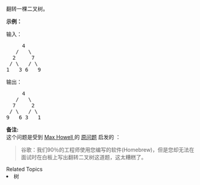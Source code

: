 <p>翻转一棵二叉树。</p>

<p><strong>示例：</strong></p>

<p>输入：</p>

<pre>     4
   /   \
  2     7
 / \   / \
1   3 6   9</pre>

<p>输出：</p>

<pre>     4
   /   \
  7     2
 / \   / \
9   6 3   1</pre>

<p><strong>备注:</strong><br>
这个问题是受到 <a href="https://twitter.com/mxcl" target="_blank">Max Howell </a>的 <a href="https://twitter.com/mxcl/status/608682016205344768" target="_blank">原问题</a> 启发的 ：</p>

<blockquote>谷歌：我们90％的工程师使用您编写的软件(Homebrew)，但是您却无法在面试时在白板上写出翻转二叉树这道题，这太糟糕了。</blockquote>
<div><div>Related Topics</div><div><li>树</li></div></div>
